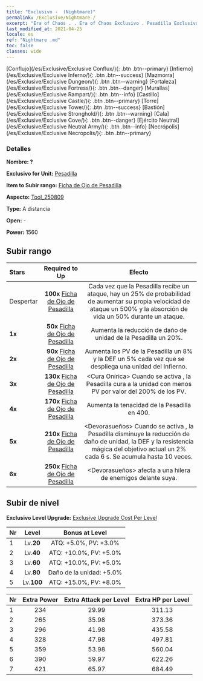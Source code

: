 ```yaml
---
title: "Exclusivo -  (Nightmare)"
permalink: /Exclusive/Nightmare /
excerpt: "Era of Chaos . . Era of Chaos Exclusivo . Pesadilla Exclusivo."
last_modified_at: 2021-04-25
locale: es
ref: "Nightmare .md"
toc: false
classes: wide
---
```

 [Conflujo](/es/Exclusive/Exclusive Conflux/){: .btn .btn--primary} [Infierno](/es/Exclusive/Exclusive Inferno/){: .btn .btn--success} [Mazmorra](/es/Exclusive/Exclusive Dungeon/){: .btn .btn--warning} [Fortaleza](/es/Exclusive/Exclusive Fortress/){: .btn .btn--danger} [Murallas](/es/Exclusive/Exclusive Rampart/){: .btn .btn--info} [Castillo](/es/Exclusive/Exclusive Castle/){: .btn .btn--primary} [Torre](/es/Exclusive/Exclusive Tower/){: .btn .btn--success} [Bastión](/es/Exclusive/Exclusive Stronghold/){: .btn .btn--warning} [Cala](/es/Exclusive/Exclusive Cove/){: .btn .btn--danger} [Ejército Neutral](/es/Exclusive/Exclusive Neutral Army/){: .btn .btn--info} [Necrópolis](/es/Exclusive/Exclusive Necropolis/){: .btn .btn--primary} 

### Detalles
 **Nombre: ?** 

 **Exclusivo for Unit:** [Pesadilla](/es/units/Nightmare/) 

 **Item to Subir rango:** [Ficha de Ojo de Pesadilla](/ItemsES/con_985/)

 **Aspecto:** [Tool_250809](/ItemsES/con_653/)

 **Type:** A distancia

 **Open:** -

 **Power:** 1560

## Subir rango

  |     Stars    |  Required to Up | Efecto |
  |:-------------|:---------------:|:---------------:|
  |  Despertar  | **100x** [Ficha de Ojo de Pesadilla](/ItemsES/con_985/) | <Sin Rastro> Cada vez que la Pesadilla recibe un ataque, hay un 25% de probabilidad de aumentar su propia velocidad de ataque un 500% y la absorción de vida un 50% durante un ataque. |
  | **1x** <i class="fas fa-star"/> | **50x** [Ficha de Ojo de Pesadilla](/ItemsES/con_985/) | Aumenta la reducción de daño de unidad de la Pesadilla un 20%. |
  | **2x** <i class="fas fa-star"/> | **90x** [Ficha de Ojo de Pesadilla](/ItemsES/con_985/) | Aumenta los PV de la Pesadilla un 8% y la DEF un 5% cada vez que se despliega una unidad del Infierno. |
  | **3x** <i class="fas fa-star"/> | **130x** [Ficha de Ojo de Pesadilla](/ItemsES/con_985/) | <Cura Onírica> Cuando se activa <Sin Rastro>, la Pesadilla cura a la unidad con menos PV por valor del 200% de los PV. |
  | **4x** <i class="fas fa-star"/> | **170x** [Ficha de Ojo de Pesadilla](/ItemsES/con_985/) | Aumenta la tenacidad de la Pesadilla en 400. |
  | **5x** <i class="fas fa-star"/> | **210x** [Ficha de Ojo de Pesadilla](/ItemsES/con_985/) | <Devorasueños> Cuando se activa <Sin Rastro>, la Pesadilla disminuye la reducción de daño de unidad, la DEF y la resistencia mágica del objetivo actual un 2% cada 6 s. Se acumula hasta 10 veces. |
  | **6x** <i class="fas fa-star"/> | **250x** [Ficha de Ojo de Pesadilla](/ItemsES/con_985/) | <Escena Infernal> <Devorasueños> afecta a una hilera de enemigos delante suya. |


## Subir de nivel
 **Exclusivo Level Upgrade:** [Exclusive Upgrade Cost Per Level](/Exclusive/ExclusiveUpgradeCostPerLevel/)

  |  Nr  |   Level  | Bonus at Level |
  |:-----|:--------:|:--------------:|
  | 1 | Lv.**20** | ATQ: +5.0%, PV: +3.0% |
  | 2 | Lv.**40** | ATQ: +10.0%, PV: +5.0% |
  | 3 | Lv.**60** | ATQ: +10.0%, PV: +5.0% |
  | 4 | Lv.**80** | Daño de la unidad: +5.0% |
  | 5 | Lv.**100** | ATQ: +15.0%, PV: +8.0% |


  |  Nr  |  Extra Power | Extra Attack per Level | Extra HP per Level |
  |:-----|:--------:|:--------:|:--------:|
  | 1 | 234 | 29.99 | 311.13 |
  | 2 | 265 | 35.98 | 373.36 |
  | 3 | 296 | 41.98 | 435.58 |
  | 4 | 328 | 47.98 | 497.81 |
  | 5 | 359 | 53.98 | 560.04 |
  | 6 | 390 | 59.97 | 622.26 |
  | 7 | 421 | 65.97 | 684.49 |


